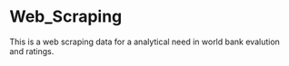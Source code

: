# Web_Scraping
This is a web scraping data for a analytical need in world bank evalution and ratings.
